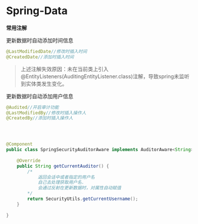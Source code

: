 # Spring-Data

**常用注解**

更新数据时自动添加时间信息

```java
@LastModifiedDate//修改时插入时间
@CreatedDate//添加时插入时间
```

> 上述注解失效原因：未在当前类上引入@EntityListeners(AuditingEntityListener.class)注解，导致spring未监听到实体类发生变化。

更新数据时自动添加用户信息

```java
@Audited//开启审计功能
@LastModifiedBy//修改时插入操作人
@CreatedBy//添加时插入操作人




@Component
public class SpringSecurityAuditorAware implements AuditorAware<String> {
 
    @Override
    public String getCurrentAuditor() {
        /*
        	返回会话中或者指定的用户名
        	自己去处理获取用户名.
        	会通过反射在更新数据时，对属性自动赋值
        */
        return SecurityUtils.getCurrentUsername();
    }
 
}
```

